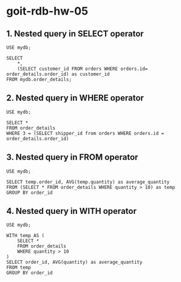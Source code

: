 # goit-rdb-hw-05
## 1. Nested query in SELECT operator

```
USE mydb;

SELECT
	*,
    (SELECT customer_id FROM orders WHERE orders.id= order_details.order_id) as customer_id
FROM mydb.order_details;
```

## 2. Nested query in WHERE operator

```
USE mydb;

SELECT *
FROM order_details
WHERE 3 = (SELECT shipper_id from orders WHERE orders.id = order_details.order_id)
```

## 3. Nested query in FROM operator

```
USE mydb;

SELECT temp.order_id, AVG(temp.quantity) as average_quantity
FROM (SELECT * FROM order_details WHERE quantity > 10) as temp
GROUP BY order_id
```

## 4. Nested query in WITH operator

```
USE mydb;

WITH temp AS (
	SELECT * 
    FROM order_details
    WHERE quantity > 10
)
SELECT order_id, AVG(quantity) as average_quantity
FROM temp
GROUP BY order_id
```
